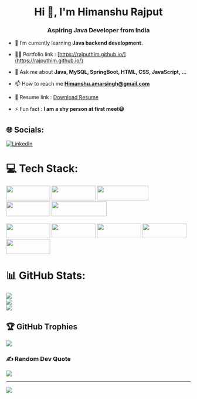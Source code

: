 <h1 align="center">Hi 👋, I'm Himanshu Rajput</h1>
<h3 align="center">Aspiring Java Developer from India</h3>

- 🌱 I’m currently learning **Java backend development.**

- 👨‍💻 Portfolio link : [https://rajputhim.github.io/](https://rajputhim.github.io/)

- 💬 Ask me about **Java, MySQL, SpringBoot, HTML, CSS, JavaScript, ...**

- 📫 How to reach me **Himanshu.amarsingh@gmail.com**

- 📄 Resume link : [Download Resume](https://drive.google.com/file/d/1pXpeWDXOUTX9uaq0YW93n-ceyMdLTmJ5/view?usp=sharing)

- ⚡ Fun fact : **I am a shy person at first meet😃**


## 🌐 Socials:
[![LinkedIn](https://img.shields.io/badge/LinkedIn-%230077B5.svg?logo=linkedin&logoColor=white)](https://linkedin.com/in/https://www.linkedin.com/in/himanshu-rajput-93889a202/) 

# 💻 Tech Stack:
<p>
<img src="https://img.shields.io/badge/HTML5-E34F26?style=for-the-badge&logo=html5&logoColor=white" width="120" height="40"/>
  <img src="https://img.shields.io/badge/CSS3-1572B6?style=for-the-badge&logo=css3&logoColor=white" width="120" height="40"/>
  <img src="https://img.shields.io/badge/JavaScript-323330?style=for-the-badge&logo=javascript&logoColor=F7DF1E" width="140" height="40"/>
  <img src="https://img.shields.io/badge/Java-ED8B00?style=for-the-badge&logo=java&logoColor=white" width="120" height="40" />  
  
  <img src="https://img.shields.io/badge/Visual_Studio_Code-0078D4?style=for-the-badge&logo=visual%20studio%20code&logoColor=white" width="150" height="40" />
  <br/>
  <br/>
  
  <img src="https://img.shields.io/badge/MySQL-00000F?style=for-the-badge&logo=mysql&logoColor=white" width="120" height="40" />
    <img src="https://img.shields.io/badge/spring-%236DB33F.svg?style=for-the-badge&logo=spring&logoColor=white" width="120" height="40" />
    <img src="https://img.shields.io/badge/-Swagger-%23Clojure?style=for-the-badge&logo=swagger&logoColor=white" width="120" height="40" />
    <img src="https://img.shields.io/badge/Postman-FF6C37?style=for-the-badge&logo=postman&logoColor=white" width="120" height="40" />
  <img src="https://img.shields.io/badge/Canva-%2300C4CC.svg?style=for-the-badge&logo=Canva&logoColor=white" width="120" height="40" />
 
  <p/>
  
# 📊 GitHub Stats:
![](https://github-readme-stats.vercel.app/api?username=RajputHim&theme=dark&hide_border=false&include_all_commits=true&count_private=true)<br/>
![](https://github-readme-streak-stats.herokuapp.com/?user=RajputHim&theme=dark&hide_border=false)<br/>
![](https://github-readme-stats.vercel.app/api/top-langs/?username=RajputHim&theme=dark&hide_border=false&include_all_commits=true&count_private=true&layout=compact)

<!-- [![Himanshu's github activity graph](https://activity-graph.herokuapp.com/graph?username=Rajputhim&theme=react-dark)](https://github.com/Rajputhim/github-readme-activity-graph) -->

## 🏆 GitHub Trophies
![](https://github-profile-trophy.vercel.app/?username=RajputHim&theme=monokai&no-frame=true&no-bg=false&margin-w=4)

### ✍️ Random Dev Quote
![](https://quotes-github-readme.vercel.app/api?type=horizontal&theme=radical)

<!-- ### 😂 Random Dev Meme
<img src="https://random-memer.herokuapp.com/" width="512px"/> -->

---
[![](https://visitcount.itsvg.in/api?id=RajputHim&icon=0&color=0)](https://visitcount.itsvg.in)
